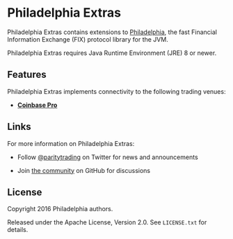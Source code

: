 # Philadelphia Extras

Philadelphia Extras contains extensions to [Philadelphia][], the fast Financial
Information Exchange (FIX) protocol library for the JVM.

  [Philadelphia]: https://github.com/paritytrading/philadelphia

Philadelphia Extras requires Java Runtime Environment (JRE) 8 or newer.

## Features

Philadelphia Extras implements connectivity to the following trading venues:

- [**Coinbase Pro**](libraries/coinbase)

## Links

For more information on Philadelphia Extras:

- Follow [@paritytrading](https://twitter.com/paritytrading) on Twitter for
  news and announcements
- Join [the community][GitHub Discussions] on GitHub for discussions

  [GitHub Discussions]: https://github.com/paritytrading/philadelphia/discussions

## License

Copyright 2016 Philadelphia authors.

Released under the Apache License, Version 2.0. See `LICENSE.txt` for details.
